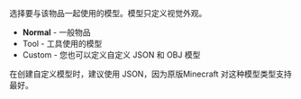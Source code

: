 选择要与该物品一起使用的模型。模型只定义视觉外观。

* **Normal** - 一般物品
* Tool - 工具使用的模型
* Custom - 您也可以定义自定义 JSON 和 OBJ 模型

在创建自定义模型时，建议使用 JSON，因为原版Minecraft 对这种模型类型支持最好。